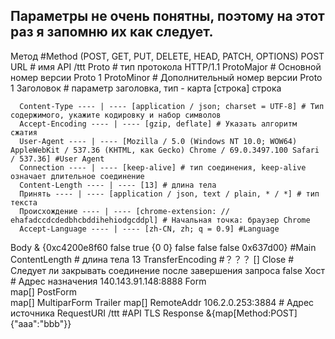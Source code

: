 ## Параметры не очень понятны, поэтому на этот раз я запомню их как следует.

Метод #Method (POST, GET, PUT, DELETE, HEAD, PATCH, OPTIONS)
	 POST
 URL # имя API
	 /ttt
 Proto # тип протокола
	 HTTP/1.1
 ProtoMajor # Основной номер версии Proto
	 1
 ProtoMinor # Дополнительный номер версии Proto
	 1
 Заголовок # параметр заголовка, тип - карта [строка] строка

	  Content-Type ---- | ---- [application / json; charset = UTF-8] # Тип содержимого, укажите кодировку и набор символов
	  Accept-Encoding ---- | ---- [gzip, deflate] # Указать алгоритм сжатия
	  User-Agent ---- | ---- [Mozilla / 5.0 (Windows NT 10.0; WOW64) AppleWebKit / 537.36 (KHTML, как Gecko) Chrome / 69.0.3497.100 Safari / 537.36] #User Agent
	  Connection ---- | ---- [keep-alive] # тип соединения, keep-alive означает длительное соединение
	  Content-Length ---- | ---- [13] # длина тела
	  Принять ---- | ---- [application / json, text / plain, * / *] # тип текста
	  Происхождение ---- | ---- [chrome-extension: // ehafadccdcdedbhcbddihehiodgcddpl] # Начальная точка: браузер Chrome
	  Accept-Language ---- | ---- [zh-CN, zh; q = 0.9] #Language
Body
	  & {0xc4200e8f60 <nil> <nil> false true {0 0} false false false 0x637d00} #Main
 ContentLength # длина тела
	 13
TransferEncoding     #？？？
	 []
 Close # Следует ли закрывать соединение после завершения запроса
	 false
 Хост # Адрес назначения
	 140.143.91.148:8888
Form      
	 map[]
PostForm    
	 map[]
MultiparForm
	 <nil>
Trailer
	 map[]
RemoteAddr
	  106.2.0.253:3884 # Адрес источника
RequestURI
	 /ttt                            #API
TLS
	 <nil>
Response
	 <nil>
&{map[Method:POST] {"aaa":"bbb"}} 
